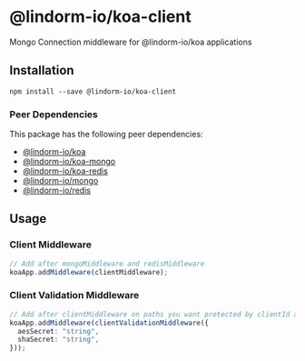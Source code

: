 # @lindorm-io/koa-client
Mongo Connection middleware for @lindorm-io/koa applications

## Installation
```shell script
npm install --save @lindorm-io/koa-client
```

### Peer Dependencies
This package has the following peer dependencies: 
* [@lindorm-io/koa](https://www.npmjs.com/package/@lindorm-io/koa)
* [@lindorm-io/koa-mongo](https://www.npmjs.com/package/@lindorm-io/koa-mongo)
* [@lindorm-io/koa-redis](https://www.npmjs.com/package/@lindorm-io/koa-redis)
* [@lindorm-io/mongo](https://www.npmjs.com/package/@lindorm-io/mongo)
* [@lindorm-io/redis](https://www.npmjs.com/package/@lindorm-io/redis)

## Usage

### Client Middleware

```typescript
// Add after mongoMiddleware and redisMiddleware
koaApp.addMiddleware(clientMiddleware);
```

### Client Validation Middleware

```typescript
// Add after clientMiddleware on paths you want protected by clientId and clientSecret in body
koaApp.addMiddleware(clientValidationMiddleware({
  aesSecret: "string",
  shaSecret: "string",
}));
```

